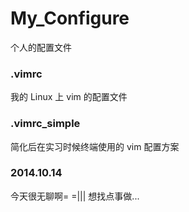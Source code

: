 My_Configure
============

个人的配置文件

### .vimrc
我的 Linux 上 vim 的配置文件

### .vimrc_simple
简化后在实习时候终端使用的 vim 配置方案

### 2014.10.14
今天很无聊啊= =|||
想找点事做...
